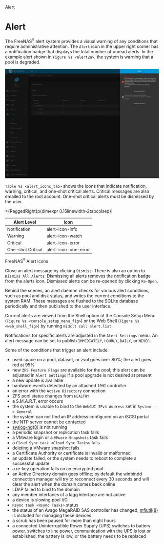 <div class="index">

Alert

</div>

Alert
=====

The FreeNAS<sup>®</sup> alert system provides a visual warning of any
conditions that require administrative attention. The `Alert` icon in
the upper right corner has a notification badge that displays the total
number of unread alerts. In the example alert shown in
`Figure %s <alert2a>`, the system is warning that a pool is degraded.

<div id="alert2a">

![Example Alert Message](images/alert-example.png)

</div>

`Table %s <alert_icons_tab>` shows the icons that indicate notification,
warning, critical, and one-shot critical alerts. Critical messages are
also emailed to the root account. One-shot critical alerts must be
dismissed by the user.

<div class="tabularcolumns">

&gt;{RaggedRight}p{dimexpr 0.15linewidth-2tabcolsep}\|

</div>

<div id="alert_icons_tab">

| Alert Level       | Icon                 |
|-------------------|----------------------|
| Notification      | alert-icon-info      |
| Warning           | alert-icon-watch     |
| Critical          | alert-icon-error     |
| One-shot Critical | alert-icon-one-error |

FreeNAS<sup>®</sup> Alert Icons

</div>

Close an alert message by clicking `Dismiss`. There is also an option to
`Dismiss All Alerts`. Dismissing all alerts removes the notification
badge from the alerts icon. Dismissed alerts can be re-opened by
clicking `Re-Open`.

Behind the scenes, an alert daemon checks for various alert conditions,
such as pool and disk status, and writes the current conditions to the
system RAM. These messages are flushed to the SQLite database
periodically and then published to the user interface.

Current alerts are viewed from the Shell option of the Console Setup
Menu (`Figure %s <console_setup_menu_fig>`) or the Web Shell
(`Figure %s <web_shell_fig>`) by running `midclt call alert.list`.

Notifications for specific alerts are adjusted in the `Alert Settings`
menu. An alert message can be set to publish `IMMEDIATELY`, `HOURLY`,
`DAILY`, or `NEVER`.

Some of the conditions that trigger an alert include:

-   used space on a pool, dataset, or zvol goes over 80%; the alert goes
    red at 95%
-   new `ZFS Feature Flags` are available for the pool; this alert can
    be adjusted in `Alert Settings` if a pool upgrade is not desired at
    present
-   a new update is available
-   hardware events detected by an attached `IPMI` controller
-   an error with the `Active Directory` connection
-   ZFS pool status changes from `HEALTHY`
-   a S.M.A.R.T. error occurs
-   the system is unable to bind to the `WebGUI IPv4 Address` set in
    `System --> General`
-   the system can not find an IP address configured on an iSCSI portal
-   the NTP server cannot be contacted
-   [syslog-ng(8)](https://www.freebsd.org/cgi/man.cgi?query=syslog-ng)
    is not running
-   a periodic snapshot or replication task fails
-   a VMware login or a `VMware-Snapshots` task fails
-   a `Cloud Sync task <Cloud Sync Tasks>` fails
-   deleting a VMware snapshot fails
-   a Certificate Authority or certificate is invalid or malformed
-   an update failed, or the system needs to reboot to complete a
    successful update
-   a re-key operation fails on an encrypted pool
-   an Active Directory domain goes offline; by default the winbindd
    connection manager will try to reconnect every 30 seconds and will
    clear the alert when the domain comes back online
-   LDAP failed to bind to the domain
-   any member interfaces of a lagg interface are not active
-   a device is slowing pool I/O
-   `Rsync task <Rsync Tasks>` status
-   the status of an Avago MegaRAID SAS controller has changed;
    [mfiutil(8)](https://www.freebsd.org/cgi/man.cgi?query=mfiutil) is
    included for managing these devices
-   a scrub has been paused for more than eight hours
-   a connected Uninterruptible Power Supply (UPS) switches to battery
    power, switches to line power, communication with the UPS is lost or
    established, the battery is low, or the battery needs to be replaced
